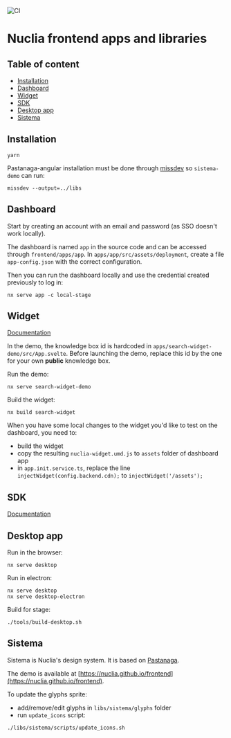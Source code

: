![CI](https://github.com/nuclia/frontend/actions/workflows/deploy.yml/badge.svg)

# Nuclia frontend apps and libraries

## Table of content
- [Installation](#installation)
- [Dashboard](#dashboard)
- [Widget](#widget)
- [SDK](#sdk)
- [Desktop app](#desktop-app)
- [Sistema](#sistema)


## Installation

```
yarn
```

Pastanaga-angular installation must be done through [missdev](https://github.com/collective/mrs-developer) so `sistema-demo` can run:

```
missdev --output=../libs
```

## Dashboard

Start by creating an account with an email and password (as SSO doesn't work locally).

The dashboard is named `app` in the source code and can be accessed through `frontend/apps/app`.
In `apps/app/src/assets/deployment`, create a file `app-config.json` with the correct configuration.

Then you can run the dashboard locally and use the credential created previously to log in:

```
nx serve app -c local-stage
```

## Widget

[Documentation](https://docs.nuclia.dev/docs/widget/api)

In the demo, the knowledge box id is hardcoded in `apps/search-widget-demo/src/App.svelte`.
Before launching the demo, replace this id by the one for your own **public** knowledge box.

Run the demo:

```
nx serve search-widget-demo
```

Build the widget:

```
nx build search-widget
```

When you have some local changes to the widget you'd like to test on the dashboard, you need to:

- build the widget
- copy the resulting `nuclia-widget.umd.js` to `assets` folder of dashboard app
- in `app.init.service.ts`, replace the line `injectWidget(config.backend.cdn);` to `injectWidget('/assets');`

## SDK

[Documentation](https://docs.nuclia.dev/docs/sdk)

## Desktop app

Run in the browser:

```
nx serve desktop
```

Run in electron:

```
nx serve desktop
nx serve desktop-electron
```

Build for stage:

```
./tools/build-desktop.sh
```

## Sistema

Sistema is Nuclia's design system. It is based on [Pastanaga](https://github.com/plone/pastanaga-angular).

The demo is available at [https://nuclia.github.io/frontend](https://nuclia.github.io/frontend).

To update the glyphs sprite:
- add/remove/edit glyphs in `libs/sistema/glyphs` folder
- run `update_icons` script:
```shell
./libs/sistema/scripts/update_icons.sh
```
